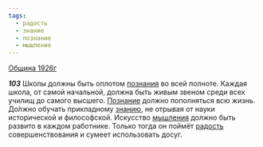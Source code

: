 ```yaml
---
tags:
  - радость
  - знание
  - познание
  - мышление
---
```


[Община 1926г](https://127.0.0.1:4002/agni/1926)

___103___
Школы должны быть оплотом [познания](../../../tags/#познание) во всей полноте. Каждая школа, от самой начальной, должна быть живым звеном среди всех училищ до самого высшего. [Познание](../../../tags/#познание) должно пополняться всю жизнь. До́лжно обучать прикладному [знанию](../../../tags/#знание), не отрывая от науки исторической и философской. Искусство [мышления](../../../tags/#мышление) должно быть развито в каждом работнике. Только тогда он поймёт [радость](../../../tags/#радость) совершенствования и сумеет использовать досуг.   

